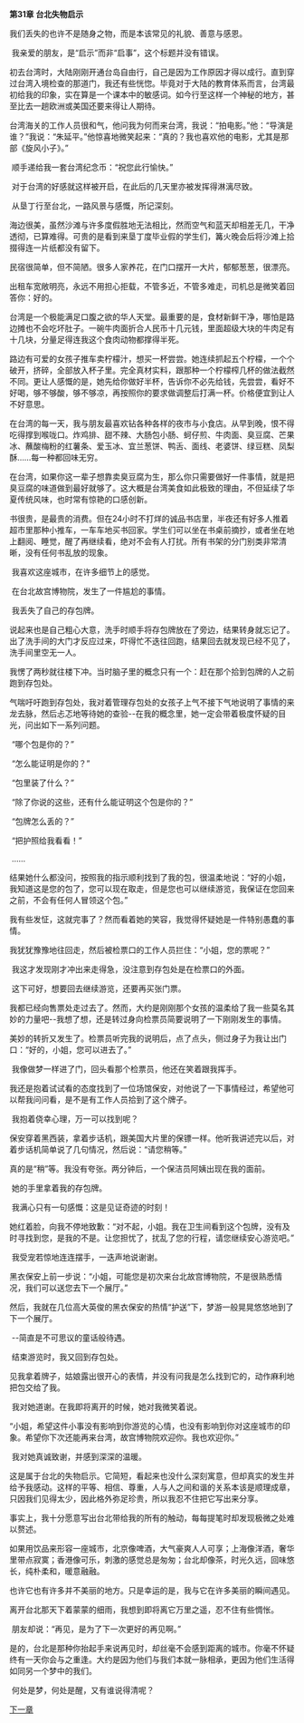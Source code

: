 **第31章 台北失物启示**

  我们丢失的也许不是随身之物，而是本该常见的礼貌、善意与感恩。 

​    我亲爱的朋友，是“启示”而非“启事”，这个标题并没有错误。 

​    初去台湾时，大陆刚刚开通台岛自由行，自己是因为工作原因才得以成行。直到穿过台湾入境检查的那道门，我还有些恍惚。毕竟对于大陆的教育体系而言，台湾最初给我的印象，实在算是一个课本中的敏感词。如今行至这样一个神秘的地方，甚至比去一趟欧洲或美国还要来得让人期待。 

​    台湾海关的工作人员很和气，他问我为何而来台湾，我说：“拍电影。”他：“导演是谁？”我说：“朱延平。”他惊喜地微笑起来：“真的？我也喜欢他的电影，尤其是那部《旋风小子》。” 

​    顺手递给我一套台湾纪念币：“祝您此行愉快。” 

​    对于台湾的好感就这样被开启，在此后的几天里亦被发挥得淋漓尽致。 

​    从垦丁行至台北，一路风景与感慨，所记深刻。 

​    海边很美，虽然沙滩与许多度假胜地无法相比，然而空气和蓝天却相差无几，干净透彻，已算难得。可贵的是看到来垦丁度毕业假的学生们，篝火晚会后将沙滩上拾掇得连一片纸都没有留下。 

​    民宿很简单，但不简陋。很多人家养花，在门口摆开一大片，郁郁葱葱，很漂亮。 

​    出租车宽敞明亮，永远不用担心拒载，不管多近，不管多难走，司机总是微笑着回答你：好的。 

​    台湾是一个极能满足口腹之欲的华人天堂。最重要的是，食材新鲜干净，哪怕是路边摊也不会吃坏肚子。一碗牛肉面折合人民币十几元钱，里面超级大块的牛肉足有十几块，分量足得连我这个食肉动物都撑得半死。 

​    路边有可爱的女孩子推车卖柠檬汁，想买一杯尝尝。她连续抓起五个柠檬，一个个破开，挤碎，全部放入杯子里。完全真材实料，跟那种一个柠檬榨几杯的做法截然不同。更让人感慨的是，她先给你做好半杯，告诉你不必先给钱，先尝尝，看好不好喝，够不够酸，够不够凉，再按照你的要求做调整后打满一杯。价格便宜到让人不好意思。 

​    在台湾的每一天，我与朋友最喜欢钻各种各样的夜市与小食店。从早到晚，恨不得吃得撑到喉咙口。炸鸡排、甜不辣、大肠包小肠、蚵仔煎、牛肉面、臭豆腐、芒果冰、蘸酸梅粉的红薯条、爱玉冰、宜兰葱饼、鸭舌、面线、老婆饼、绿豆糕、凤梨酥……每一种都回味无穷。 

​    在台湾，如果你这一辈子想靠卖臭豆腐为生，那么你只需要做好一件事情，就是把臭豆腐的味道做到最好就够了。这大概是台湾美食如此极致的理由，不但延续了华夏传统风味，也时常有惊艳的口感创新。 

​    书很贵，是最贵的消费。但在24小时不打烊的诚品书店里，半夜还有好多人推着超市里那种小推车，一车车地买书回家。学生们可以坐在书桌前摘抄，或者坐在地上翻阅、睡觉，醒了再继续看，绝对不会有人打扰。所有书架的分门别类非常清晰，没有任何书乱放的现象。 

​    我喜欢这座城市，在许多细节上的感觉。 

​    在台北故宫博物院，发生了一件尴尬的事情。 

​    我丢失了自己的存包牌。 

​    说起来也是自己粗心大意，洗手时顺手将存包牌放在了旁边，结果转身就忘记了。出了洗手间的大门才反应过来，吓得忙不迭往回跑，结果回去就发现已经不见了，洗手间里空无一人。 

​    我愣了两秒就往楼下冲。当时脑子里的概念只有一个：赶在那个拾到包牌的人之前跑到存包处。 

​    气喘吁吁跑到存包处，我对着管理存包处的女孩子上气不接下气地说明了事情的来龙去脉，然后忐忑地等待她的查验--在我的概念里，她一定会带着极度怀疑的目光，问出如下一系列问题。 

​    “哪个包是你的？” 

​    “怎么能证明是你的？” 

​    “包里装了什么？” 

​    “除了你说的这些，还有什么能证明这个包是你的？” 

​    “包牌怎么丢的？” 

​    “把护照给我看看！” 

​    …… 

​    结果她什么都没问，按照我的指示顺利找到了我的包，很温柔地说：“好的小姐，我知道这是您的包了，您可以现在取走，但是您也可以继续游览，我保证在您回来之前，不会有任何人冒领这个包。” 

​    我有些发怔，这就完事了？然而看着她的笑容，我觉得怀疑她是一件特别愚蠢的事情。 

​    我犹犹豫豫地往回走，然后被检票口的工作人员拦住：“小姐，您的票呢？”

​    我这才发现刚才冲出来走得急，没注意到存包处是在检票口的外面。 

​    这下可好，想要回去继续游览，还要再买张门票。 

​    我都已经向售票处走过去了。然而，大约是刚刚那个女孩的温柔给了我一些莫名其妙的力量吧--我想了想，还是转过身向检票员简要说明了一下刚刚发生的事情。 

​    美妙的转折又发生了。检票员听完我的说明后，点了点头，侧过身子为我让出门口：“好的，小姐，您可以进去了。” 

​    我像做梦一样进了门，回头看那个检票员，他还在笑着跟我挥手。 

​    我还是抱着试试看的态度找到了一位场馆保安，对他说了一下事情经过，希望他可以帮我问问看，是不是有工作人员拾到了这个牌子。 

​    我抱着侥幸心理，万一可以找到呢？ 

​    保安穿着黑西装，拿着步话机，跟美国大片里的保镖一样。他听我讲述完以后，对着步话机简单说了几句情况，然后说：“请您稍等。” 

​    真的是“稍”等。我没有夸张。两分钟后，一个保洁员阿姨出现在我的面前。

​    她的手里拿着我的存包牌。 

​    我满心只有一句感慨：这是见证奇迹的时刻！ 

​    她红着脸，向我不停地致歉：“对不起，小姐。我在卫生间看到这个包牌，没有及时寻找到您，是我的不是。让您担忧了，扰乱了您的行程，请您继续安心游览吧。” 

​    我受宠若惊地连连摆手，一迭声地说谢谢。 

​    黑衣保安上前一步说：“小姐，可能您是初次来台北故宫博物院，不是很熟悉情况，我们可以送您去下一个展厅。” 

​    然后，我就在几位高大英俊的黑衣保安的热情“护送”下，梦游一般晃晃悠悠地到了下一个展厅。 

​    --简直是不可思议的童话般待遇。 

​    结束游览时，我又回到存包处。 

​    见我拿着牌子，姑娘露出很开心的表情，并没有问我是怎么找到它的，动作麻利地把包交给了我。 

​    我对她道谢。在我即将离开的时候，她对我微笑着说。 

​    “小姐，希望这件小事没有影响到你游览的心情，也没有影响到你对这座城市的印象。希望你下次还能再来台湾，故宫博物院欢迎你。我也欢迎你。” 

​    我对她真诚致谢，并感到深深的温暖。 

​    这是属于台北的失物启示。它简短，看起来也没什么深刻寓意，但却真实的发生并给予我感动。这样的平等、相信、尊重，人与人之间和谐的关系本该是顺理成章，只因我们见得太少，因此格外弥足珍贵，所以我忍不住把它写出来分享。 

​    事实上，我十分愿意写出台北带给我的所有的触动，每每提笔时却发现极微之处难以赘述。 

​    如果用饮品来形容一座城市，北京像啤酒，大气豪爽人人可享；上海像洋酒，奢华里带点寂寞；香港像可乐，刺激的感觉总是匆匆；台北却像茶，时光久远，回味悠长，纯朴柔和，暖意融融。 

​    也许它也有许多并不美丽的地方。只是幸运的是，我与它在许多美丽的瞬间遇见。 

​    离开台北那天下着蒙蒙的细雨，我想到即将离它万里之遥，忍不住有些惆怅。

​    朋友却说：“再见，是为了下一次更好的再见啊。” 

​    是的，台北是那种你抬起手来说再见时，却丝毫不会感到距离的城市。你毫不怀疑终有一天你会与之重逢。大约是因为他们与我们本就一脉相承，更因为他们生活得如同另一个梦中的我们。 

​    何处是梦，何处是醒，又有谁说得清呢？  

[下一章](https://github.com/LiQinglin007/liqinglin/blob/master/%E4%B8%80%E5%88%87%E9%83%BD%E6%98%AF%E6%9C%80%E5%A5%BD%E7%9A%84%E5%AE%89%E6%8E%92/%E7%AC%AC32%E7%AB%A0%20%E8%A5%BF%E8%97%8F%E7%9A%84%E7%BE%8E%E4%B8%BD%E4%B8%8E%E7%97%9B%E8%8B%A6(1).md)